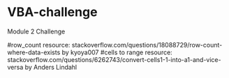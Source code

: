 # VBA-challenge
Module 2 Challenge

#row_count resource: stackoverflow.com/questions/18088729/row-count-where-data-exists by kyoya007
#cells to range resource: stackoverflow.com/questions/6262743/convert-cells1-1-into-a1-and-vice-versa by Anders Lindahl
